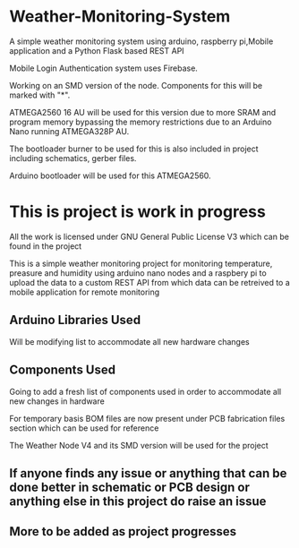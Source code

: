 # Weather-Monitoring-System
A simple weather monitoring system using arduino, raspberry pi,Mobile application and a Python Flask based REST API

Mobile Login Authentication system uses Firebase.

Working on an SMD version of the node. Components for this will be marked with "*".

ATMEGA2560 16 AU will be used for this version due to more SRAM and program memory bypassing the memory restrictions due to an Arduino Nano running ATMEGA328P AU.

The bootloader burner to be used for this is also included in project including schematics, gerber files.

Arduino bootloader will be used for this ATMEGA2560.

# This is project is work in progress
All the work is licensed under GNU General Public License V3 which can be found in the project

This is a simple weather monitoring project for monitoring temperature, preasure and humidity using arduino nano nodes and a raspbery pi to upload the data to a custom REST API from which data can be retreived to a mobile application for remote monitoring

## Arduino Libraries Used

Will be modifying list to accommodate all new hardware changes

## Components Used

Going to add a fresh list of components used in order to accommodate all new changes in hardware 

For temporary basis BOM files are now present under PCB fabrication files section which can be used for reference

The Weather Node V4 and its SMD version will be used for the project

## If anyone finds any issue or anything that can be done better in schematic or PCB design or anything else in this project do raise an issue

## More to be added as project progresses
